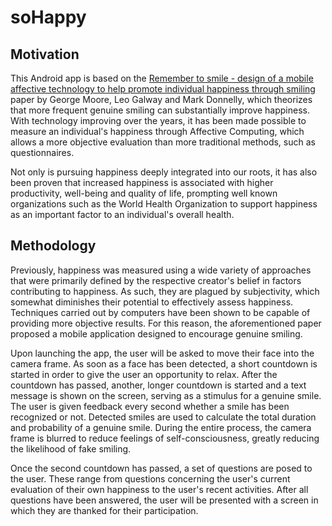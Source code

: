 # soHappy

## Motivation
This Android app is based on the [Remember to smile - design of a mobile affective technology
to help promote individual happiness through smiling](https://www.researchgate.net/publication/318014342_Remember_to_smile_-_design_of_a_mobile_affective_technology_to_help_promote_individual_happiness_through_smiling)
paper by George Moore, Leo Galway and Mark Donnelly, which theorizes that more frequent genuine
smiling can substantially improve happiness. With technology improving over the years, it has been
made possible to measure an individual's happiness through Affective Computing, which allows a more
objective evaluation than more traditional methods, such as questionnaires.

Not only is pursuing happiness deeply integrated into our roots, it has also been proven that
increased happiness is associated with higher productivity, well-being and quality of life,
prompting well known organizations such as the World Health Organization to support happiness
as an important factor to an individual's overall health.

## Methodology
Previously, happiness was measured using a wide variety of approaches that were primarily
defined by the respective creator's belief in factors contributing to happiness. As such, they
are plagued by subjectivity, which somewhat diminishes their potential to effectively
assess happiness. Techniques carried out by computers have been shown to be capable of providing
more objective results. For this reason, the aforementioned paper proposed a mobile application
designed to encourage genuine smiling.

Upon launching the app, the user will be asked to move their face into the camera frame. As soon as
a face has been detected, a short countdown is started in order to give the user an opportunity to
relax. After the countdown has passed, another, longer countdown is started and a text message is
shown on the screen, serving as a stimulus for a genuine smile. The user is given feedback every
second whether a smile has been recognized or not. Detected smiles are used to calculate the total
duration and probability of a genuine smile. During the entire process, the camera frame is
blurred to reduce feelings of self-consciousness, greatly reducing the likelihood of fake smiling.

Once the second countdown has passed, a set of questions are posed to the user. These range from
questions concerning the user's current evaluation of their own happiness to the user's recent
activities. After all questions have been answered, the user will be presented with a screen in
which they are thanked for their participation.

